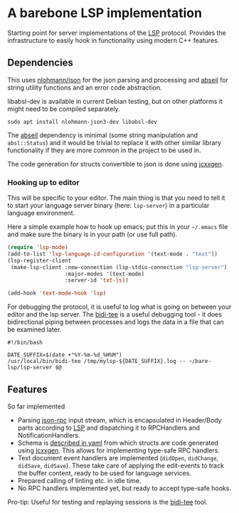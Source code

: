 A barebone LSP implementation
=============================

Starting point for server implementations of the [LSP] protocol. Provides
the infrastructure to easily hook in functionality using modern C++ features.

## Dependencies

This uses [nlohmann/json] for the json parsing and processing and [abseil]
for string utility functions and an error code abstraction.

libabsl-dev is available in current Debian testing, but on other platforms it
might need to be compiled separately.
```
sudo apt install nlohmann-json3-dev libabsl-dev
```

The [abseil] dependency is minimal (some string manipulation and `absl::Status`)
and it would be trivial to replace it with other similar library functionality
if they are more common in the project to be used in.

The code generation for structs convertible to json is done using [jcxxgen].

### Hooking up to editor

This will be specific to your editor. The main thing is that you need to tell
it to start your language server binary (here: `lsp-server`) in a particular
language environment.

Here a simple example how to hook up emacs; put this in your `~/.emacs` file
and make sure the binary is in your path (or use full path).

```lisp
(require 'lsp-mode)
(add-to-list 'lsp-language-id-configuration '(text-mode . "text"))
(lsp-register-client
 (make-lsp-client :new-connection (lsp-stdio-connection "lsp-server")
                  :major-modes '(text-mode)
                  :server-id 'txt-ls))

(add-hook 'text-mode-hook 'lsp)
```

For debugging the protocol, it is useful to log what is going on between your
editor and the lsp server. The [bidi-tee] is a useful debugging tool - it does
bidirectional piping between processes and logs the data in a file that can
be examined later.

```
#!/bin/bash

DATE_SUFFIX=$(date +"%Y-%m-%d_%H%M")
/usr/local/bin/bidi-tee /tmp/mylsp-${DATE_SUFFIX}.log -- ~/bare-lsp/lsp-server $@
```

## Features
So far implemented

  * Parsing [json-rpc] input stream, which is encapsulated in Header/Body
    parts according to [LSP] and dispatching it to RPCHandlers and
    NotificationHandlers.
  * Schema is [described in yaml](./lsp-protocol.yaml) from which structs
    are code generated using [jcxxgen]. This allows for implementing
    type-safe RPC handlers.
  * Text document event handlers are implemented (`didOpen`, `didChange`,
    `didSave`, `didSave`). These take care of applying the edit-events to
    track the buffer content, ready to be used for language services.
  * Prepared calling of linting etc. in idle time.
  * No RPC handlers implemented yet, but ready to accept type-safe hooks.

Pro-tip: Useful for testing and replaying sessions is the [bidi-tee] tool.

[LSP]: https://microsoft.github.io/language-server-protocol/specifications/specification-current/
[nlohmann/json]: https://github.com/nlohmann/json
[abseil]: https://abseil.io/
[json-rpc]: https://www.jsonrpc.org/specification
[jcxxgen]: https://github.com/hzeller/jcxxgen
[bidi-tee]: https://github.com/hzeller/bidi-tee
